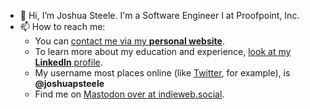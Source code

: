 - 👋 Hi, I’m Joshua Steele. I'm a Software Engineer I at Proofpoint, Inc.
- 📫 How to reach me:
    - You can [contact me via my **personal website**](https://www.joshuapsteele.com/contact/).
    - To learn more about my education and experience, [look at my **LinkedIn** profile](https://www.linkedin.com/in/joshuapsteele/).
    - My username most places online (like [Twitter](https://twitter.com/joshuapsteele), for example), is **@joshuapsteele**
    - Find me on <a rel="me" href="https://indieweb.social/@joshuapsteele">Mastodon over at indieweb.social</a>.
